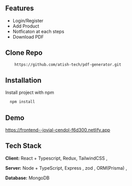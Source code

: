 
## Features

- Login/Register
- Add Product
- Notficaton at each steps
- Download PDF


## Clone Repo
```bash
    https://github.com/atish-tech/pdf-generator.git
```

## Installation

Install project with npm

```bash
  npm install 
```

## Demo


https://frontend--jovial-cendol-f6d300.netlify.app
## Tech Stack

**Client:** React + Typescript, Redux, TailwindCSS , 

**Server:** Node + TypeScript, Express , zod , ORM(Prisma) ,

**Database:** MongoDB

